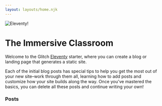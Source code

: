 ```yaml
---
layout: layouts/home.njk
---
```


<div class="illo-container">
  <img src="" class="illustration" style="align: right" alt="Eleventy!">
</div>

# The Immersive Classroom

Welcome to the Glitch [Eleventy](https://www.11ty.dev/) starter, where you can create a blog or landing page that generates a static site.

Each of the initial blog posts has special tips to help you get the most out of your new site–work through them all, learning how to add posts and customize how your site builds along the way. Once you've mastered the basics, you can delete all these posts and continue writing your own!

### Posts
